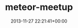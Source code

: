 ---
title:		"meteor-meetup"
type:		"photos"
mediatype:		"upload"
description:		"TBC"
date:		"2013-11-27 22:21:41+00:00"
album:		"events"
filename:		"meteor-meetup.md"
series:		""
cl_public_id:		"events/meteor-meetup"
cl_version:		1497002599
format:		"tiff"
bytes:		2004632
width:		810
height:		1440
colours:
- "#D5CFC4"
- "#E1E1D8"
- "#7D7E71"
- "#2E2D27"
- "#231B10"
- "#447A31"
- "#2D1D14"
- "#7B8789"
- "#2F3532"
- "#1B3212"
- "#06070A"
- "#8E8779"
- "#727B73"
- "#D3A180"
- "#01202E"
- "#0C1317"
- "#795036"
- "#0C0602"
- "#8CC670"
- "#170F05"
- "#775B39"
- "#B0BFC6"
- "#122808"
- "#262429"
- "#12150D"
- "#B9C1BA"
exposure_mode:		"Auto"
program:		"Aperture-priority AE"
aperture:		"2.8"
focal_length:		"98.0 mm"
iso:		"2000"
shutter_speed:		"1/400"
metering:		"Multi-segment"
flash:		"Off, Did not fire"
white_balance:		"Custom"
colour_temp:		"3000"
has_crop:		"false"
orientation:		"Horizontal (normal)"
camera_model:		"NIKON D800"
lens_info:		"70-200mm f/2.8"
artist:		"No artist info"
x_resolution:		"300"
y_resolution:		"300"
---